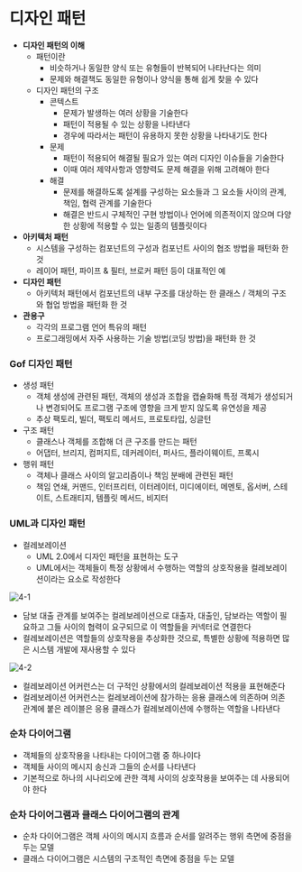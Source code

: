 # 디자인 패턴

- **디자인 패턴의 이해**
  - 패턴이란
    - 비슷하거나 동일한 양식 또는 유형들이 반복되어 나타난다는 의미
    - 문제와 해결책도 동일한 유형이나 양식을 통해 쉽게 찾을 수 있다
  - 디자인 패턴의 구조
    - 콘텍스트
      - 문제가 발생하는 여러 상황을 기술한다
      - 패턴이 적용될 수 있는 상황을 나타낸다
      - 경우에 따라서는 패턴이 유용하지 못한 상황을 나타내기도 한다
    - 문제
      - 패턴이 적용되어 해결될 필요가 있는 여러 디자인 이슈들을 기술한다
      - 이때 여러 제약사항과 영향력도 문제 해결을 위해 고려해야 한다
    - 해결
      - 문제를 해결하도록 설계를 구성하는 요소들과 그 요소들 사이의 관계, 책임, 협력 관계를 기술한다
      - 해결은 반드시 구체적인 구현 방법이나 언어에 의존적이지 않으며 다양한 상황에 적용할 수 있는 일종의 템플릿이다
- **아키텍처 패턴**
  - 시스템을 구성하는 컴포넌트의 구성과 컴포넌트 사이의 협조 방법을 패턴화 한 것
  - 레이어 패턴, 파이프 & 필터, 브로커 패턴 등이 대표적인 예
- **디자인 패턴**
  - 아키텍처 패턴에서 컴포넌트의 내부 구조를 대상하는 한 클래스 / 객체의 구조와 협업 방법을 패턴화 한 것
- **관용구**
  - 각각의 프로그램 언어 특유의 패턴
  - 프로그래밍에서 자주 사용하는 기술 방법(코딩 방법)을 패턴화 한 것

### Gof 디자인 패턴

- 생성 패턴
  - 객체 생성에 관련된 패턴, 객체의 생성과 조합을 캡슐화해 특정 객체가 생성되거나 변경되어도 프로그램 구조에 영향을 크게 받지 않도록 유연성을 제공
  - 추상 팩토리, 빌더, 팩토리 메서드, 프로토타입, 싱글턴
- 구조 패턴
  - 클래스나 객체를 조합해 더 큰 구조를 만드는 패턴
  - 어댑터, 브리지, 컴퍼지트, 데커레이터, 퍼사드, 플라이웨이트, 프록시
- 행위 패턴
  - 객체나 클래스 사이의 알고리즘이나 책임 분배에 관련된 패턴
  - 책임 연쇄, 커맨드, 인터프리터, 이터레이터, 미디에이터, 메멘토, 옵서버, 스테이트, 스트래티지, 템플릿 메서드, 비지터

### UML과 디자인 패턴

- 컬레보레이션
  - UML 2.0에서 디자인 패턴을 표현하는 도구
  - UML에서는 객체들이 특정 상황에서 수행하는 역할의 상호작용을 컬레보레이션이라는 요소로 작성한다

![4-1](https://dongsik93.github.io/img/in-post/design_pattern/4-1.png)

- 담보 대출 관계를 보여주는 컬레보레이션으로 대출자, 대출인, 담보라는 역할이 필요하고 그들 사이의 협력이 요구되므로 이 역할들을 커넥터로 연결한다
- 컬레보레이션은 역할들의 상호작용을 추상화한 것으로, 특별한 상황에 적용하면 많은 시스템 개발에 재사용할 수 있다

![4-2](https://dongsik93.github.io/img/in-post/design_pattern/4-2.png)

- 컬레보레이션 어커런스는 더 구적인 상황에서의 컬레보레이션 적용을 표현해준다
- 컬레보레이션 어커런스는 컬레보레이션에 참가하는 응용 클래스에 의존하며 의존 관계에 붙은 레이블은 응용 클래스가 컬레보레이션에 수행하는 역할을 나타낸다



### 순차 다이어그램

- 객체들의 상호작용을 나타내는 다이어그램 중 하나이다
- 객체들 사이의 메시지 송신과 그들의 순서를 나타낸다
- 기본적으로 하나의 시나리오에 관한 객체 사이의 상호작용을 보여주는 데 사용되어야 한다



### 순차 다이어그램과 클래스 다이어그램의 관계

- 순차 다이어그램은 객체 사이의 메시지 흐름과 순서를 알려주는 행위 측면에 중점을 두는 모델
- 클래스 다이어그램은 시스템의 구조적인 측면에 중점을 두는 모델